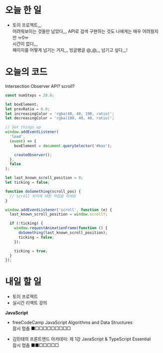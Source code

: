 # 오늘 한 일

- 토이 프로젝트,,,  
  어려워보이는 것들만 남았다,,, API로 검색 구현하는 것도 나에게는 매우 어려웠지만 ㅠ0ㅠ  
  시간이 없다,,,  
  페이지를 어떻게 넘기는 거지,,, 빙글뱅글 @\_@,,, 넘기고 싶다,,,!

# 오늘의 코드

Intersection Observer API? scroll?

```js
const numSteps = 20.0;

let boxElement;
let prevRatio = 0.0;
let increasingColor = 'rgba(40, 40, 190, ratio)';
let decreasingColor = 'rgba(190, 40, 40, ratio)';

// Set things up
window.addEventListener(
  'load',
  (event) => {
    boxElement = document.querySelector('#box');

    createObserver();
  },
  false
);
```

```js
let last_known_scroll_position = 0;
let ticking = false;

function doSomething(scroll_pos) {
  // scroll 위치에 대한 작업을 하세요
}

window.addEventListener('scroll', function (e) {
  last_known_scroll_position = window.scrollY;

  if (!ticking) {
    window.requestAnimationFrame(function () {
      doSomething(last_known_scroll_position);
      ticking = false;
    });

    ticking = true;
  }
});
```

# 내일 할 일

- 토이 프로젝트
- 실시간 리액트 강의

<strong>JavaScript</strong>

- freeCodeCamp JavaScript Algorithms and Data Structures  
  잠시 멈춤 ■□□□□□□□□□

- 김민태의 프론트엔드 아카데미: 제 1강 JavaScript & TypeScript Essential  
  잠시 멈춤 ■■□□□□□

